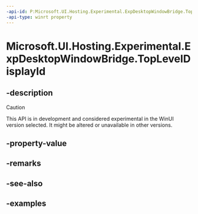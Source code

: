 ```yaml
---
-api-id: P:Microsoft.UI.Hosting.Experimental.ExpDesktopWindowBridge.TopLevelDisplayId
-api-type: winrt property
---
```


# Microsoft.UI.Hosting.Experimental.ExpDesktopWindowBridge.TopLevelDisplayId

<!--
public Microsoft.UI.DisplayId TopLevelDisplayId { get; }
-->

## -description

> [!CAUTION]
> This API is in development and considered experimental in the WinUI version selected. It might be altered or unavailable in other versions.

## -property-value

## -remarks

## -see-also

## -examples
